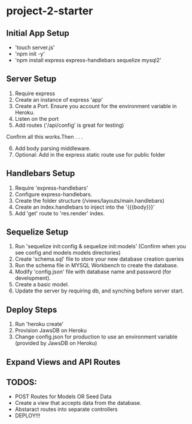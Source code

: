 # project-2-starter


## Initial App Setup

- 'touch server.js'
- 'npm init -y'
- 'npm install express express-handlebars sequelize mysql2'

## Server Setup
1. Require express
2. Create an instance of express 'app'
3. Create a Port. Ensure you account for the environment variable in Heroku.
4. Listen on the port
5. Add routes ('/api/config' is great for testing)

Confirm all this works.Then . . .

6. Add body parsing middleware.
7. Optional: Add in the express static route use for public folder


## Handlebars Setup
1. Require 'express-handlebars'
2. Configure express-handlebars.
3. Create the folder structure (/views/layouts/main.handlebars)
4. Create an index.handlebars to inject into the '{{{body}}}'
5. Add 'get' route to 'res.render' index.

## Sequelize Setup
1. Run 'sequelize init:config & sequelize init:models'
    (Confirm when you see config and models models directories)
2. Create 'schema.sql' file to store your new database creation
    queries
3. Run the schema file in MYSQL Workbench to create the database.
4. Modify 'config.json' file with database name and password (for development).
5. Create a basic model.
6. Update the server by requiring db, and synching before server start.

## Deploy Steps
1. Run 'heroku create'
2. Provision JawsDB on Heroku
3. Change config.json for production to use an environment variable
(provided by JawsDB on Heroku)


## Expand Views and API Routes

## TODOS:

- POST Routes for Models OR Seed Data
- Create a view that accepts data from the
database.
- Abstaract routes into separate controllers
- DEPLOY!!!

